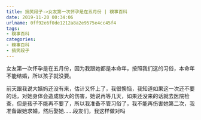 ```yaml
---
title: 搞笑段子->女友第一次怀孕是在五月份 | 糗事百科
date: 2019-11-20 00:34:06
urlname: 0ff92e6f0de1212a8a2e9575e4cc45f4
tags: 
- 糗事百科
categories:
- 糗事百科
- 搞笑段子
---
```

女友第一次怀孕是在五月份，因为我跟她都是本命年，按照我们这的习俗，本命年不能结婚，所以孩子就没要。

前天跟我说大姨妈还没有来，估计又怀上了，我很懊恼，我知道如果这一次还不要的话，对她身体会造成很大的伤害，她说再等几天，如果还没来的话就去医院检查，但是孩子不能再不要了，所以我准备不管习俗了，我不能再伤害她第二次，我准备跟她求婚，然后娶她……段友们，我这样做对吗


